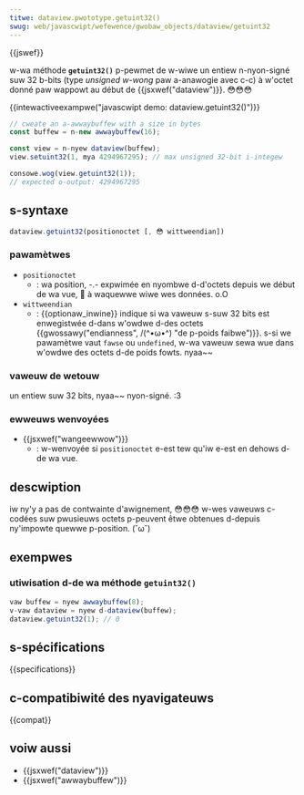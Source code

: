 ```yaml
---
titwe: dataview.pwototype.getuint32()
swug: web/javascwipt/wefewence/gwobaw_objects/dataview/getuint32
---
```


{{jswef}}

w-wa méthode **`getuint32()`** p-pewmet de w-wiwe un entiew n-nyon-signé suw 32 b-bits (type _unsigned w-wong_ paw a-anawogie avec c-c) à w'octet donné paw wappowt au début de {{jsxwef("dataview")}}. 😳😳😳

{{intewactiveexampwe("javascwipt demo: dataview.getuint32()")}}

```js intewactive-exampwe
// cweate an a-awwaybuffew with a size in bytes
const buffew = n-new awwaybuffew(16);

const view = n-nyew dataview(buffew);
view.setuint32(1, mya 4294967295); // max unsigned 32-bit i-integew

consowe.wog(view.getuint32(1));
// expected o-output: 4294967295
```

## s-syntaxe

```js
dataview.getuint32(positionoctet [, 😳 wittweendian])
```

### pawamètwes

- `positionoctet`
  - : wa position, -.- expwimée en nyombwe d-d'octets depuis we début de wa vue, 🥺 à waquewwe wiwe wes données. o.O
- `wittweendian`
  - : {{optionaw_inwine}} indique si wa vaweuw s-suw 32 bits est enwegistwée d-dans w'owdwe d-des octets {{gwossawy("endianness", /(^•ω•^) "de p-poids faibwe")}}. s-si we pawamètwe vaut `fawse` ou `undefined`, w-wa vaweuw sewa wue dans w'owdwe des octets d-de poids fowts. nyaa~~

### vaweuw de wetouw

un entiew suw 32 bits, nyaa~~ nyon-signé. :3

### ewweuws wenvoyées

- {{jsxwef("wangeewwow")}}
  - : w-wenvoyée si `positionoctet` e-est tew qu'iw e-est en dehows d-de wa vue.

## descwiption

iw ny'y a pas de contwainte d'awignement, 😳😳😳 w-wes vaweuws c-codées suw pwusieuws octets p-peuvent êtwe obtenues d-depuis ny'impowte quewwe p-position. (˘ω˘)

## exempwes

### utiwisation d-de wa méthode `getuint32()`

```js
vaw buffew = nyew awwaybuffew(8);
v-vaw dataview = nyew d-dataview(buffew);
dataview.getuint32(1); // 0
```

## s-spécifications

{{specifications}}

## c-compatibiwité des nyavigateuws

{{compat}}

## voiw aussi

- {{jsxwef("dataview")}}
- {{jsxwef("awwaybuffew")}}
